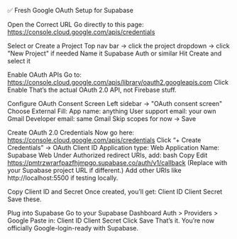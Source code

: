 ✅ Fresh Google OAuth Setup for Supabase

Open the Correct URL
Go directly to this page: https://console.cloud.google.com/apis/credentials

Select or Create a Project
Top nav bar → click the project dropdown → click "New Project" if needed
Name it Supabase Auth or similar
Hit Create and select it

Enable OAuth APIs
Go to: https://console.cloud.google.com/apis/library/oauth2.googleapis.com
Click Enable
That’s the actual OAuth 2.0 API, not Firebase stuff.

Configure OAuth Consent Screen
Left sidebar → "OAuth consent screen"
Choose External
Fill:
App name: anything
User support email: your own Gmail
Developer email: same Gmail
Skip scopes for now → Save

Create OAuth 2.0 Credentials
Now go here: https://console.cloud.google.com/apis/credentials
Click “+ Create Credentials” → OAuth Client ID
Application type: Web Application
Name: Supabase Web
Under Authorized redirect URIs, add:
bash
Copy
Edit
https://pmtrzwrarfpazfhjmpgo.supabase.co/auth/v1/callback
(Replace with your Supabase project URL if different.)
Add other URIs like http://localhost:5500 if testing locally.

Copy Client ID and Secret
Once created, you’ll get:
Client ID
Client Secret
Save these.

Plug into Supabase
Go to your Supabase Dashboard
Auth > Providers > Google
Paste in:
Client ID
Client Secret
Click Save
That’s it. You’re now officially Google-login-ready with Supabase.
